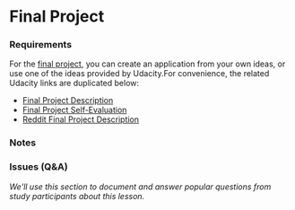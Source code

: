 # Final Project

### **Requirements**

For the [final project](https://www.udacity.com/wiki/ud853/project), you can create an application from your own ideas, or use one of the ideas provided by Udacity.For convenience, the related Udacity links are duplicated below:

* [Final Project Description](https://docs.google.com/document/d/1VAoVkFm71OgeubdKzXPf0jdmyHxSQuNAROUZiCvBam4/pub)
* [Final Project Self-Evaluation](https://s3.amazonaws.com/content.udacity-data.com/course/ud853/Android+Fundamentals+Project+Self-Evaluation.docx)
* [Reddit Final Project Description](https://docs.google.com/a/knowlabs.com/document/d/106i--s7OS-aiP8Kr1-e9ysqs0AgXkV9_Prg0zEK82Dw/pub)

### **Notes**

### **Issues (Q&A)**

*We'll use this section to document and answer popular questions from study participants about this lesson.*
